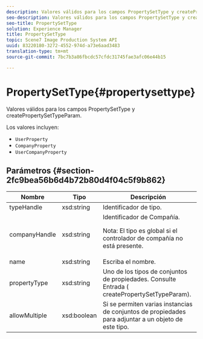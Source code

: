 ```yaml
---
description: Valores válidos para los campos PropertySetType y createPropertySetTypeParam.
seo-description: Valores válidos para los campos PropertySetType y createPropertySetTypeParam.
seo-title: PropertySetType
solution: Experience Manager
title: PropertySetType
topic: Scene7 Image Production System API
uuid: 83220180-3272-4552-974d-a73e6aad3483
translation-type: tm+mt
source-git-commit: 7bc7b3a86fbcdc57cfdc31745fae3afc06e44b15

---
```



# PropertySetType{#propertysettype}

Valores válidos para los campos PropertySetType y createPropertySetTypeParam.

Los valores incluyen:

* `UserProperty`
* `CompanyProperty`
* `UserCompanyProperty`

## Parámetros {#section-2fc9bea56b6d4b72b80d4f04c5f9b862}

<table id="table_04100BB8ABD84EF68B0A7CE3AD946414"> 
 <thead> 
  <tr> 
   <th colname="col1" class="entry"> Nombre </th> 
   <th colname="col2" class="entry"> Tipo </th> 
   <th colname="col3" class="entry"> Descripción </th> 
  </tr> 
 </thead>
 <tbody> 
  <tr> 
   <td colname="col1"> <span class="codeph"> <span class="varname"> typeHandle</span></span> </td> 
   <td colname="col2"> <span class="codeph"> xsd:string</span> </td> 
   <td colname="col3"> Identificador de tipo. </td> 
  </tr> 
  <tr> 
   <td colname="col1"> <span class="codeph"> <span class="varname"> companyHandle</span></span> </td> 
   <td colname="col2"> <span class="codeph"> xsd:string</span> </td> 
   <td colname="col3">Identificador de Compañía. <p>Nota:  El tipo es global si el controlador de compañía no está presente. </p></td> 
  </tr> 
  <tr> 
   <td colname="col1"> <span class="codeph"> <span class="varname"> name</span></span> </td> 
   <td colname="col2"> <span class="codeph"> xsd:string</span> </td> 
   <td colname="col3"> Escriba el nombre. </td> 
  </tr> 
  <tr> 
   <td colname="col1"> <span class="codeph"> <span class="varname"> propertyType</span></span> </td> 
   <td colname="col2"> <span class="codeph"> xsd:string</span> </td> 
   <td colname="col3">Uno de los tipos de conjuntos de propiedades. Consulte Entrada (<span class="codeph"> createPropertySetTypeParam</span>). </td> 
  </tr> 
  <tr> 
   <td colname="col1"> <span class="codeph"> <span class="varname"> allowMultiple</span></span> </td> 
   <td colname="col2"> <span class="codeph"> xsd:boolean</span> </td> 
   <td colname="col3"> Si se permiten varias instancias de conjuntos de propiedades para adjuntar a un objeto de este tipo. </td> 
  </tr> 
 </tbody> 
</table>

